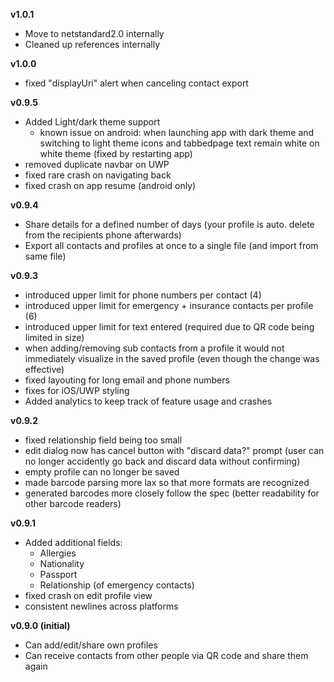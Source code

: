 **v1.0.1**

* Move to netstandard2.0 internally
* Cleaned up references internally

**v1.0.0**

* fixed "displayUri" alert when canceling contact export

**v0.9.5**

* Added Light/dark theme support
    * known issue on android: when launching app with dark theme and switching to light theme icons and tabbedpage text remain white on white theme (fixed by restarting app)
* removed duplicate navbar on UWP
* fixed rare crash on navigating back
* fixed crash on app resume (android only)

**v0.9.4**

* Share details for a defined number of days (your profile is auto. delete from the recipients phone afterwards)
* Export all contacts and profiles at once to a single file (and import from same file)

**v0.9.3**

* introduced upper limit for phone numbers per contact (4)
* introduced upper limit for emergency + insurance contacts per profile (6)
* introduced upper limit for text entered (required due to QR code being limited in size)
* when adding/removing sub contacts from a profile it would not immediately visualize in the saved profile (even though the change was effective)
* fixed layouting for long email and phone numbers
* fixes for iOS/UWP styling
* Added analytics to keep track of feature usage and crashes

**v0.9.2**

* fixed relationship field being too small
* edit dialog now has cancel button with "discard data?" prompt (user can no longer accidently go back and discard data without confirming)
* empty profile can no longer be saved
* made barcode parsing more lax so that more formats are recognized
* generated barcodes more closely follow the spec (better readability for other barcode readers)

**v0.9.1**

* Added additional fields:
  * Allergies
  * Nationality
  * Passport
  * Relationship (of emergency contacts)
* fixed crash on edit profile view
* consistent newlines across platforms

**v0.9.0 (initial)**

* Can add/edit/share own profiles
* Can receive contacts from other people via QR code and share them again